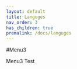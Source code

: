 ```yaml
---
layout: default
title: Languges
nav_order: 3
has_children: true
premalink: /docs/languges
---
```


#Menu3

Menu3 Test